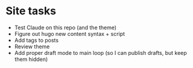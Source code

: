 # Site tasks

- Test Claude on this repo (and the theme)
- Figure out hugo new content syntax + script
- Add tags to posts
- Review theme
- Add proper draft mode to main loop (so I can publish drafts, but keep them hidden)
